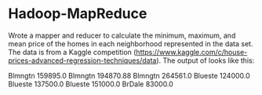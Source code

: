 # Hadoop-MapReduce
Wrote a mapper and reducer to calculate the minimum, maximum, and mean price of the homes in each neighborhood represented in the data set. The data is from a Kaggle competition (https://www.kaggle.com/c/house-prices-advanced-regression-techniques/data).  The output of looks like this:

Blmngtn	159895.0
Blmngtn	194870.88
Blmngtn	264561.0
Blueste	124000.0
Blueste	137500.0
Blueste	151000.0
BrDale	83000.0
